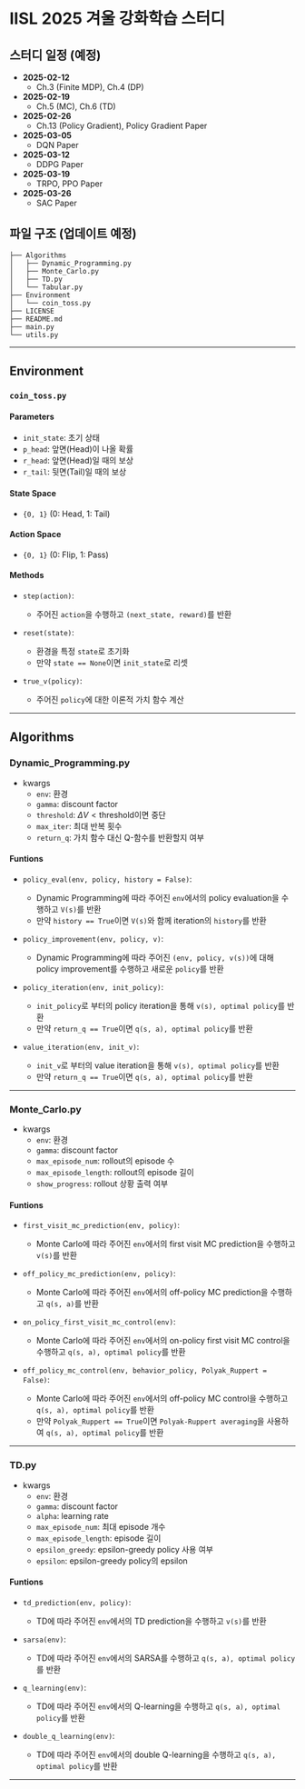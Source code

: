 # IISL 2025 겨울 강화학습 스터디

## 스터디 일정 (예정)
- **2025-02-12**  
  - Ch.3 (Finite MDP), Ch.4 (DP)
- **2025-02-19**  
  - Ch.5 (MC), Ch.6 (TD)
- **2025-02-26**  
  - Ch.13 (Policy Gradient), Policy Gradient Paper
- **2025-03-05**  
  - DQN Paper
- **2025-03-12**  
  - DDPG Paper
- **2025-03-19**
  - TRPO, PPO Paper
- **2025-03-26**
  - SAC Paper

## 파일 구조 (업데이트 예정)
```
├── Algorithms
│   ├── Dynamic_Programming.py
│   ├── Monte_Carlo.py
│   ├── TD.py
│   └── Tabular.py
├── Environment
│   └── coin_toss.py
├── LICENSE
├── README.md
├── main.py
└── utils.py
```

---

## Environment

### `coin_toss.py`

#### Parameters
- `init_state`: 초기 상태
- `p_head`: 앞면(Head)이 나올 확률
- `r_head`: 앞면(Head)일 때의 보상
- `r_tail`: 뒷면(Tail)일 때의 보상

#### State Space
- `{0, 1}` (0: Head, 1: Tail)

#### Action Space
- `{0, 1}` (0: Flip, 1: Pass)

#### Methods
- `step(action)`:  
  - 주어진 `action`을 수행하고 `(next_state, reward)`를 반환

- `reset(state)`:  
  - 환경을 특정 `state`로 초기화  
  - 만약 `state == None`이면 `init_state`로 리셋

- `true_v(policy)`:  
  - 주어진 `policy`에 대한 이론적 가치 함수 계산

---

## Algorithms

### Dynamic_Programming.py
- kwargs
  - `env`: 환경
  - `gamma`: discount factor
  - `threshold`: $\Delta V < \text{threshold}$이면 중단
  - `max_iter`: 최대 반복 횟수
  - `return_q`: 가치 함수 대신 Q-함수를 반환할지 여부

#### Funtions
- `policy_eval(env, policy, history = False)`:
  - Dynamic Programming에 따라 주어진 `env`에서의 policy evaluation을 수행하고 `V(s)`를 반환
  - 만약 `history == True`이면 `V(s)`와 함께 iteration의 `history`를 반환

- `policy_improvement(env, policy, v)`:
  - Dynamic Programming에 따라 주어진 `(env, policy, v(s))`에 대해 policy improvement를 수행하고 새로운 `policy`를 반환

- `policy_iteration(env, init_policy)`:
  - `init_policy`로 부터의 policy iteration을 통해 `v(s), optimal policy`를 반환
  - 만약 `return_q == True`이면 `q(s, a), optimal policy`를 반환

- `value_iteration(env, init_v)`:
  - `init_v`로 부터의 value iteration을 통해 `v(s), optimal policy`를 반환
  - 만약 `return_q == True`이면 `q(s, a), optimal policy`를 반환

---

### Monte_Carlo.py
- kwargs
  - `env`: 환경
  - `gamma`: discount factor
  - `max_episode_num`: rollout의 episode 수
  - `max_episode_length`: rollout의 episode 길이
  - `show_progress`: rollout 상황 출력 여부

#### Funtions
- `first_visit_mc_prediction(env, policy)`:
  - Monte Carlo에 따라 주어진 `env`에서의 first visit MC prediction을 수행하고 `v(s)`를 반환

- `off_policy_mc_prediction(env, policy)`:
  - Monte Carlo에 따라 주어진 `env`에서의 off-policy MC prediction을 수행하고 `q(s, a)`를 반환

- `on_policy_first_visit_mc_control(env)`:
  - Monte Carlo에 따라 주어진 `env`에서의 on-policy first visit MC control을 수행하고 `q(s, a), optimal policy`를 반환

- `off_policy_mc_control(env, behavior_policy, Polyak_Ruppert = False)`:
  - Monte Carlo에 따라 주어진 `env`에서의 off-policy MC control을 수행하고 `q(s, a), optimal policy`를 반환
  - 만약 `Polyak_Ruppert == True`이면 `Polyak-Ruppert averaging`을 사용하여 `q(s, a), optimal policy`를 반환

---

### TD.py
- kwargs
  - `env`: 환경
  - `gamma`: discount factor
  - `alpha`: learning rate
  - `max_episode_num`: 최대 episode 개수
  - `max_episode_length`: episode 길이
  - `epsilon_greedy`: epsilon-greedy policy 사용 여부
  - `epsilon`: epsilon-greedy policy의 epsilon

#### Funtions
- `td_prediction(env, policy)`:
  - TD에 따라 주어진 `env`에서의 TD prediction을 수행하고 `v(s)`를 반환

- `sarsa(env)`:
  - TD에 따라 주어진 `env`에서의 SARSA를 수행하고 `q(s, a), optimal policy`를 반환

- `q_learning(env)`:
  - TD에 따라 주어진 `env`에서의 Q-learning을 수행하고 `q(s, a), optimal policy`를 반환

- `double_q_learning(env)`:
  - TD에 따라 주어진 `env`에서의 double Q-learning을 수행하고 `q(s, a), optimal policy`를 반환

---
